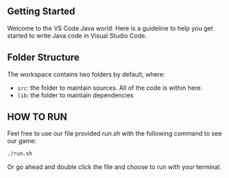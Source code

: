 ## Getting Started

Welcome to the VS Code Java world. Here is a guideline to help you get started to write Java code in Visual Studio Code.

## Folder Structure

The workspace contains two folders by default, where:

- `src`: the folder to maintain sources. All of the code is within here.
- `lib`: the folder to maintain dependencies

## HOW TO RUN

Feel free to use our file provided *run.sh* with the following command to see our game:
```sh
./run.sh
```
Or go ahead and double click the file and choose to run with your terminal.
